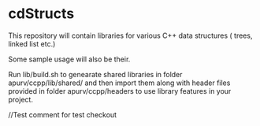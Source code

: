 cdStructs
=========

This repository will contain libraries for various C++ data structures ( trees, linked list etc.)

Some sample usage will also be their.

Run lib/build.sh to genearate shared libraries in folder apurv/ccpp/lib/shared/ and then import them along with header files provided in folder apurv/ccpp/headers to use library features in your project.

//Test comment for test checkout
